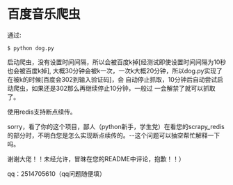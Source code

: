 百度音乐爬虫
=================

通过:

    $ python dog.py

启动爬虫，没有设置时间间隔，所以会被百度k掉[经测试即使设置时间间隔为10秒也会被百度k掉],
大概30分钟会被k一次，一次k大概20分钟，所以dog.py实现了在被k的时候[百度会302到输入验证码]，会
自动停止抓取，10分钟后自动尝试启动爬虫，如果还是302那么再继续停止10分钟，一般过
一会解禁了就可以抓取了。

使用redis支持断点续传。


sorry，看了你的这个项目，鄙人（python新手，学生党）在看您的scrapy_redis的部分时，不明白您是怎么实现断点续传的。--这个问题可以抽空帮忙解释一下吗。

谢谢大佬！！未经允许，冒昧在您的README中评论，抱歉！！）

qq：2514705610（qq问题随便填）
